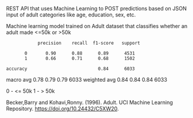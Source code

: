 REST API that uses Machine Learning to POST predictions based on JSON input of adult categories like age, education, sex, etc.

Machine learning model trained on Adult dataset that classifies whether an
adult made <=50k or >50k

                precision    recall  f1-score   support

           0       0.90      0.88      0.89      4531
           1       0.66      0.71      0.68      1502

    accuracy                           0.84      6033
   macro avg       0.78      0.79      0.79      6033
weighted avg       0.84      0.84      0.84      6033

0 - <= 50k
1 - > 50k

Becker,Barry and Kohavi,Ronny. (1996). Adult. UCI Machine Learning Repository. https://doi.org/10.24432/C5XW20.

